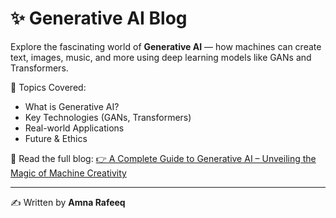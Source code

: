 # ✨ Generative AI Blog

Explore the fascinating world of **Generative AI** — how machines can create text, images, music, and more using deep learning models like GANs and Transformers.

🧠 Topics Covered:
- What is Generative AI?
- Key Technologies (GANs, Transformers)
- Real-world Applications
- Future & Ethics

📖 Read the full blog: [👉 A Complete Guide to Generative AI – Unveiling the Magic of Machine Creativity](https://medium.com/@amnarafeeq68/a-complete-guide-to-generative-ai-unveiling-the-magic-of-machine-creativity-ff55504d8205)


---

✍️ Written by **Amna Rafeeq** 
